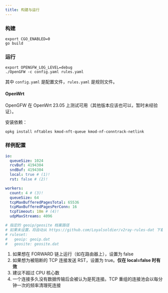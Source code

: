 ```yaml
---
title: 构建与运行
---
```


### 构建

```shell
export CGO_ENABLED=0
go build
```

### 运行

```shell
export OPENGFW_LOG_LEVEL=debug
./OpenGFW -c config.yaml rules.yaml
```

其中 `config.yaml` 是配置文件，`rules.yaml` 是规则文件。

#### OpenWrt

OpenGFW 在 OpenWrt 23.05 上测试可用（其他版本应该也可以，暂时未经验证）。

安装依赖：

```shell
opkg install nftables kmod-nft-queue kmod-nf-conntrack-netlink
```

### 样例配置

```yaml
io:
  queueSize: 1024
  rcvBuf: 4194304
  sndBuf: 4194304
  local: true # (1)!
  rst: false # (2)!

workers:
  count: 4 # (3)!
  queueSize: 64
  tcpMaxBufferedPagesTotal: 65536
  tcpMaxBufferedPagesPerConn: 16
  tcpTimeout: 10m # (4)!
  udpMaxStreams: 4096

# 指定的 geoip/geosite 档案路径
# 如果未设置，将自动从 https://github.com/Loyalsoldier/v2ray-rules-dat 下载
# ruleset:
#   geoip: geoip.dat
#   geosite: geosite.dat
```

1. 如果想在 FORWARD 链上运行（如在路由器上），设置为 false
2. 如果想为被阻断的 TCP 连接发送 RST，设置为 true。**仅在 local=false 时有效**
3. 建议不超过 CPU 核心数
4. 一个连接多久没有数据传输后会被认为是死连接。TCP 重组的连接池会以每分钟一次的频率清理死连接
